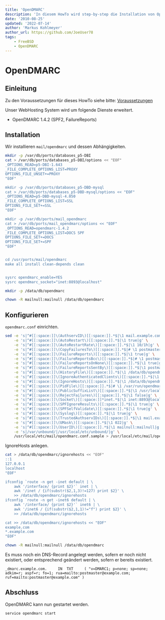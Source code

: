 ```yaml
---
title: 'OpenDMARC'
description: 'In diesem HowTo wird step-by-step die Installation von OpenDMARC für ein WebHosting System auf Basis von FreeBSD 64Bit auf einem dedizierten Server beschrieben.'
date: '2010-08-25'
updated: '2022-07-14'
author: 'Markus Kohlmeyer'
author_url: https://github.com/JoeUser78
tags:
    - FreeBSD
    - OpenDMARC
---
```


# OpenDMARC

## Einleitung

Zu den Voraussetzungen für dieses HowTo siehe bitte: [Voraussetzungen](/howtos/freebsd/hosting_system/)

Unser WebHosting System wird um folgende Dienste erweitert.

- OpenDMARC 1.4.2 (SPF2, FailureReports)

## Installation

Wir installieren `mail/opendmarc` und dessen Abhängigkeiten.

``` bash
mkdir -p /var/db/ports/databases_p5-DBI
cat > /var/db/ports/databases_p5-DBI/options << "EOF"
_OPTIONS_READ=p5-DBI-1.643
_FILE_COMPLETE_OPTIONS_LIST=PROXY
OPTIONS_FILE_UNSET+=PROXY
"EOF"

mkdir -p /var/db/ports/databases_p5-DBD-mysql
cat > /var/db/ports/databases_p5-DBD-mysql/options << "EOF"
_OPTIONS_READ=p5-DBD-mysql-4.050
_FILE_COMPLETE_OPTIONS_LIST=SSL
OPTIONS_FILE_SET+=SSL
"EOF"

mkdir -p /var/db/ports/mail_opendmarc
cat > /var/db/ports/mail_opendmarc/options << "EOF"
_OPTIONS_READ=opendmarc-1.4.2
_FILE_COMPLETE_OPTIONS_LIST=DOCS SPF
OPTIONS_FILE_SET+=DOCS
OPTIONS_FILE_SET+=SPF
"EOF"


cd /usr/ports/mail/opendmarc
make all install clean-depends clean


sysrc opendmarc_enable=YES
sysrc opendmarc_socket="inet:8893@localhost"
```

``` bash
mkdir -p /data/db/opendmarc

chown -R mailnull:mailnull /data/db/opendmarc
```

## Konfigurieren

`opendmarc.conf` einrichten.

``` bash
sed -e 's|^#[[:space:]]\(AuthservID\)[[:space:]].*$|\1 mail.example.com|g' \
    -e 's|^#[[:space:]]\(AutoRestart\)[[:space:]].*$|\1 true|g' \
    -e 's|^#[[:space:]]\(AutoRestartRate\)[[:space:]].*$|\1 10/1h|g' \
    -e 's|^#[[:space:]]\(CopyFailuresTo\)[[:space:]].*$|# \1 postmaster@example.com|g' \
    -e 's|^#[[:space:]]\(FailureReports\)[[:space:]].*$|\1 true|g' \
    -e 's|^#[[:space:]]\(FailureReportsBcc\)[[:space:]].*$|# \1 postmaster@example.com|g' \
    -e 's|^#[[:space:]]\(FailureReportsOnNone\)[[:space:]].*$|\1 true|g' \
    -e 's|^#[[:space:]]\(FailureReportsSentBy\)[[:space:]].*$|\1 postmaster@example.com|g' \
    -e 's|^#[[:space:]]\(HistoryFile\)[[:space:]].*$|\1 /data/db/opendmarc/opendmarc.dat|g' \
    -e 's|^#[[:space:]]\(IgnoreAuthenticatedClients\)[[:space:]].*$|\1 true|g' \
    -e 's|^#[[:space:]]\(IgnoreHosts\)[[:space:]].*$|\1 /data/db/opendmarc/ignorehosts|g' \
    -e 's|^#[[:space:]]\(PidFile\)[[:space:]].*$|# \1 /var/run/opendmarc/pid|g' \
    -e 's|^#[[:space:]]\(PublicSuffixList\)[[:space:]].*$|\1 /usr/local/share/public_suffix_list/public_suffix_list.dat|g' \
    -e 's|^#[[:space:]]\(RejectFailures\)[[:space:]].*$|\1 false|g' \
    -e 's|^#[[:space:]]\(Socket\)[[:space:]]*inet.*$|\1 inet:8893@localhost|g' \
    -e 's|^#[[:space:]]\(SPFIgnoreResults\)[[:space:]].*$|\1 true|g' \
    -e 's|^#[[:space:]]\(SPFSelfValidate\)[[:space:]].*$|\1 true|g' \
    -e 's|^#[[:space:]]\(Syslog\)[[:space:]].*$|\1 true|g' \
    -e 's|^#[[:space:]]\(TrustedAuthservIDs\)[[:space:]].*$|\1 mail.example.com|g' \
    -e 's|^#[[:space:]]\(UMask\)[[:space:]].*$|\1 022|g' \
    -e 's|^#[[:space:]]\(UserID\)[[:space:]].*$|\1 mailnull:mailnull|g' \
    -e 's|/var/unbound/|/usr/local/etc/unbound/|g' \
    /usr/local/etc/mail/opendmarc.conf.sample > /usr/local/etc/mail/opendmarc.conf
```

IgnoreHosts anlegen.

``` bash
cat > /data/db/opendmarc/ignorehosts << "EOF"
::1
127.0.0.1
localhost
"EOF"

ifconfig `route -n get -inet default | \
    awk '/interface/ {print $2}'` inet | \
    awk '/inet / {if(substr($2,1,3)!=127) print $2}' \
    >> /data/db/opendmarc/ignorehosts
ifconfig `route -n get -inet6 default | \
    awk '/interface/ {print $2}'` inet6 | \
    awk '/inet6 / {if(substr($2,1,1)!="f") print $2}' \
    >> /data/db/opendmarc/ignorehosts

cat >> /data/db/opendmarc/ignorehosts << "EOF"
example.com
*.example.com
"EOF"
```

``` bash
chown -R mailnull:mailnull /data/db/opendmarc
```

Es muss noch ein DNS-Record angelegt werden, sofern er noch nicht existiert, oder entsprechend geändert werden, sofern er bereits existiert.

``` dns-zone
_dmarc.example.com.     IN  TXT     ( "v=DMARC1; p=none; sp=none; adkim=r; aspf=r; fo=1; rua=mailto:postmaster@example.com; ruf=mailto:postmaster@example.com" )
```

## Abschluss

OpenDMARC kann nun gestartet werden.

``` bash
service opendmarc start
```
